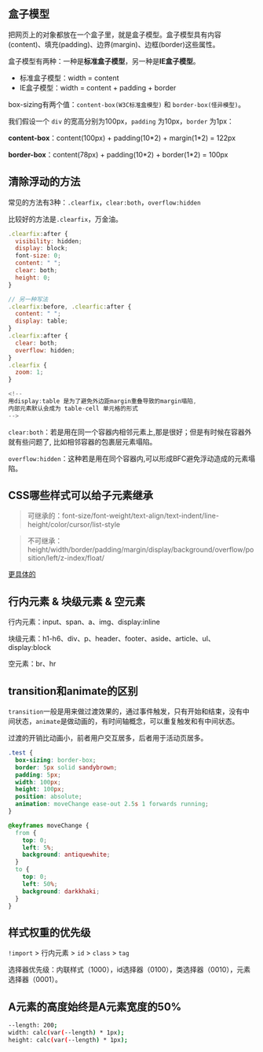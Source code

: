 ## 盒子模型

把网页上的对象都放在一个盒子里，就是盒子模型。盒子模型具有内容(content)、填充(padding)、边界(margin)、边框(border)这些属性。

盒子模型有两种：一种是**标准盒子模型**，另一种是**IE盒子模型**。

* 标准盒子模型：width = content
* IE盒子模型：width = content + padding + border

box-sizing有两个值：`content-box(W3C标准盒模型)` 和 `border-box(怪异模型)`。

我们假设一个 `div` 的宽高分别为100px，`padding` 为10px，`border` 为1px：

**content-box**：content(100px) + padding(10\*2) + margin(1*2) = 122px

**border-box**：content(78px) + padding(10\*2) + border(1*2) = 100px

## 清除浮动的方法

常见的方法有3种：`.clearfix`，`clear:both`，`overflow:hidden`

比较好的方法是`.clearfix`，万金油。

```js
.clearfix:after {
  visibility: hidden;
  display: block;
  font-size: 0;
  content: " ";
  clear: both;
  height: 0;
}

// 另一种写法
.clearfix:before, .clearfic:after {
  content: " ";
  display: table;
}
.clearfix:after {
  clear: both;
  overflow: hidden;
}
.clearfix {
  zoom: 1;
}

<!--
用display:table 是为了避免外边距margin重叠导致的margin塌陷,
内部元素默认会成为 table-cell 单元格的形式
-->
```

`clear:both`：若是用在同一个容器内相邻元素上,那是很好；但是有时候在容器外就有些问题了, 比如相邻容器的包裹层元素塌陷。

`overflow:hidden`：这种若是用在同个容器内,可以形成BFC避免浮动造成的元素塌陷。

## CSS哪些样式可以给子元素继承

> 可继承的：font-size/font-weight/text-align/text-indent/line-height/color/cursor/list-style

> 不可继承：height/width/border/padding/margin/display/background/overflow/position/left/z-index/float/

[更具体的](https://blog.csdn.net/hicoldcat/article/details/64443280)

## 行内元素 & 块级元素 & 空元素

行内元素：input、span、a、img、display:inline

块级元素：h1-h6、div、p、header、footer、aside、article、ul、display:block

空元素：br、hr

## transition和animate的区别

`transition`一般是用来做过渡效果的，通过事件触发，只有开始和结束，没有中间状态，`animate`是做动画的，有时间轴概念，可以重复触发和有中间状态。

过渡的开销比动画小，前者用户交互居多，后者用于活动页居多。

```css
.test {
  box-sizing: border-box;
  border: 5px solid sandybrown;
  padding: 5px;
  width: 100px;
  height: 100px;
  position: absolute;
  animation: moveChange ease-out 2.5s 1 forwards running;
}

@keyframes moveChange {
  from {
    top: 0;
    left: 5%;
    background: antiquewhite;
  }
  to {
    top: 0;
    left: 50%;
    background: darkkhaki;
  }
}
```

## 样式权重的优先级

`!import` > 行内元素 > `id` > `class` > `tag`

选择器优先级：内联样式（1000），id选择器（0100），类选择器（0010），元素选择器（0001）。

##  A元素的高度始终是A元素宽度的50% 

```bash
--length: 200;
width: calc(var(--length) * 1px);
height: calc(var(--length) * 1px);
```